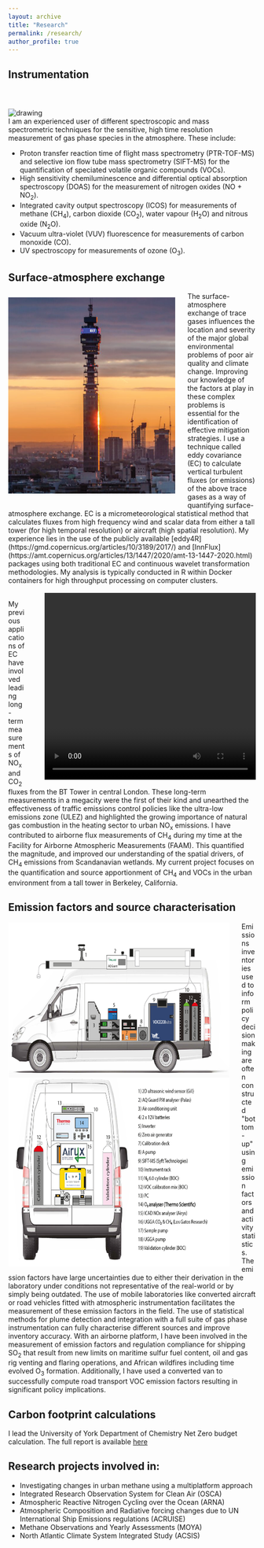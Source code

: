 ```yaml
---
layout: archive
title: "Research"
permalink: /research/
author_profile: true
---
```


## Instrumentation
<img src="/images/instruments-qual-min.png" alt="drawing" width="530" style="float: right; padding-left: 25px; padding-top: 40px" />

I am an experienced user of different spectroscopic and mass spectrometric techniques for the sensitive, high time resolution measurement of gas phase species in the atmosphere. These include:

* Proton transfer reaction time of flight mass spectrometry (PTR-TOF-MS) and selective ion flow tube mass spectrometry (SIFT-MS) for the quantification of speciated volatile organic compounds (VOCs).
* High sensitivity chemiluminescence and differential optical absorption spectroscopy (DOAS) for the measurement of nitrogen oxides (NO + NO<sub>2</sub>).
* Integrated cavity output spectroscopy (ICOS) for measurements of methane (CH<sub>4</sub>), carbon dioxide (CO<sub>2</sub>), water vapour (H<sub>2</sub>O) and nitrous oxide (N<sub>2</sub>O).
* Vacuum ultra-violet (VUV) fluorescence for measurements of carbon monoxide (CO). 
* UV spectroscopy for measurements of ozone (O<sub>3</sub>). 

## Surface-atmosphere exchange

<img src="/images/bttwr.png" alt="drawing" width="340" height ="400" style="float: left; padding-right: 25px; padding-bottom: 20px; padding-top: 10px;"/>
The surface-atmosphere exchange of trace gases influences the location and severity of the major global environmental problems of poor air quality and climate change. Improving our knowledge of the factors at play in these complex problems is essential for the identification of effective mitigation strategies. I use a technique called eddy covariance (EC) to calculate vertical turbulent fluxes (or emissions) of the above trace gases as a way of quantifying surface-atmosphere exchange. EC is a micrometeorological statistical method that calculates fluxes from high frequency wind and scalar data from either a tall tower (for high temporal resolution) or aircraft (high spatial resolution). My experience lies in the use of the publicly available [eddy4R](https://gmd.copernicus.org/articles/10/3189/2017/) and [InnFlux](https://amt.copernicus.org/articles/13/1447/2020/amt-13-1447-2020.html) packages using both traditional EC and continuous wavelet transformation methodologies. My analysis is typically conducted in R within Docker containers for high throughput processing on computer clusters. 
<br/><br/>

<video width="430" height="380" style = "float: right; padding-left: 40px;" controls>
  <source src="/images/wetland3.mp4" type="video/mp4">
</video>

My previous applications of EC have involved leading long-term measurements of NO<sub>x</sub> and CO<sub>2</sub> fluxes from the BT Tower in central London. These long-term measurements in a megacity were the first of their kind and unearthed the effectiveness of traffic emissions control policies like the ultra-low emissions zone (ULEZ) and highlighted the growing importance of natural gas combustion in the heating sector to urban NO<sub>x</sub> emissions. I have contributed to airborne flux measurements of CH<sub>4</sub> during my time at the Facility for Airborne Atmospheric Measurements (FAAM). This quantified the magnitude, and improved our understanding of the spatial drivers, of CH<sub>4</sub> emissions from Scandanavian wetlands. My current project focuses on the quantification and source apportionment of CH<sub>4</sub> and VOCs in the urban environment from a tall tower in Berkeley, California. 

## Emission factors and source characterisation
<img src="/images/wasp.png" alt="drawing" width="450" height ="700" style="float: left; padding-right: 25px;"/>

Emissions inventories used to inform policy decision making are often constructed "bottom-up" using emission factors and activity statistics. The emission factors have large uncertainties due to either their derivation in the laboratory under conditions not representative of the real-world or by simply being outdated. The use of mobile laboratories like converted aircraft or road vehicles fitted with atmospheric instrumentation facilitates the measurement of these emission factors in the field. The use of statistical methods for plume detection and integration with a full suite of gas phase instrumentation can fully characterise different sources and improve inventory accuracy. With an airborne platform, I have been involved in the measurement of emission factors and regulation compliance for shipping SO<sub>2</sub> that result from new limits on maritime sulfur fuel content, oil and gas rig venting and flaring operations, and African wildfires including time evolved O<sub>3</sub> formation. Additionally, I have used a converted van to successfully compute road transport VOC emission factors resulting in significant policy implications. 

## Carbon footprint calculations

I lead the University of York Department of Chemistry Net Zero budget calculation. The full report is available <a href="/netzero_report.html" title="Net Zero">here</a>

## Research projects involved in:
* Investigating changes in urban methane using a multiplatform approach
* Integrated Research Observation System for Clean Air (OSCA)
* Atmospheric Reactive Nitrogen Cycling over the Ocean (ARNA)
* Atmospheric Composition and Radiative forcing changes due to UN International Ship Emissions regulations (ACRUISE)
* Methane Observations and Yearly Assessments (MOYA)
* North Atlantic Climate System Integrated Study (ACSIS) 


